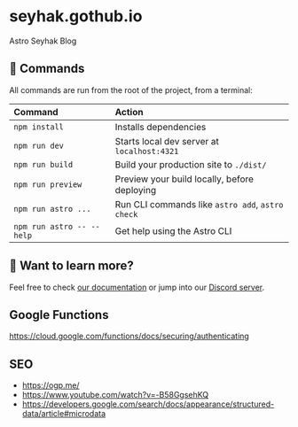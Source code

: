 # seyhak.gothub.io

Astro Seyhak Blog

## 🧞 Commands

All commands are run from the root of the project, from a terminal:

| Command                   | Action                                           |
| :------------------------ | :----------------------------------------------- |
| `npm install`             | Installs dependencies                            |
| `npm run dev`             | Starts local dev server at `localhost:4321`      |
| `npm run build`           | Build your production site to `./dist/`          |
| `npm run preview`         | Preview your build locally, before deploying     |
| `npm run astro ...`       | Run CLI commands like `astro add`, `astro check` |
| `npm run astro -- --help` | Get help using the Astro CLI                     |

## 👀 Want to learn more?

Feel free to check [our documentation](https://docs.astro.build) or jump into our [Discord server](https://astro.build/chat).

## Google Functions

https://cloud.google.com/functions/docs/securing/authenticating

## SEO

- https://ogp.me/
- https://www.youtube.com/watch?v=-B58GgsehKQ
- https://developers.google.com/search/docs/appearance/structured-data/article#microdata

